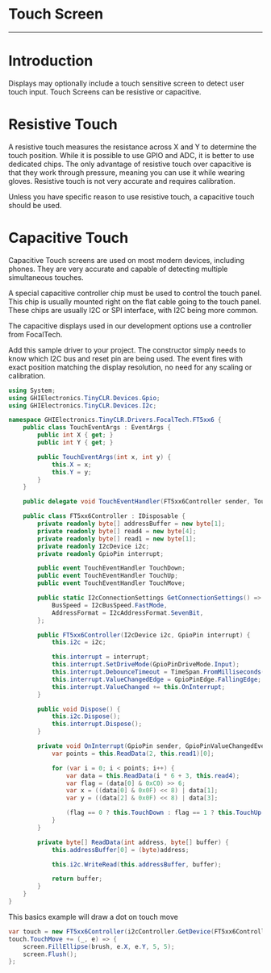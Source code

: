 # Touch Screen
---

# Introduction
Displays may optionally include a touch sensitive screen to detect user touch input. Touch Screens can be resistive or capacitive.

# Resistive Touch

A resistive touch measures the resistance across X and Y to determine the touch position. While it is possible to use GPIO and ADC, it is better to use dedicated chips. The only advantage of resistive touch over capacitive is that they work through pressure, meaning you can use it while wearing gloves. Resistive touch is not very accurate and requires calibration.

Unless you have specific reason to use resistive touch, a capacitive touch should be used.

# Capacitive Touch

Capacitive Touch screens are used on most modern devices, including phones. They are very accurate and capable of detecting multiple simultaneous touches.

A special capacitive controller chip must be used to control the touch panel. This chip is usually mounted right on the flat cable going to the touch panel. These chips are usually I2C or SPI interface, with I2C being more common.

The capacitive displays used in our development options use a controller from FocalTech.

Add this sample driver to your project. The constructor simply needs to know which I2C bus and reset pin are being used. The event fires with exact position matching the display resolution, no need for any scaling or calibration.

```cs
using System;
using GHIElectronics.TinyCLR.Devices.Gpio;
using GHIElectronics.TinyCLR.Devices.I2c;

namespace GHIElectronics.TinyCLR.Drivers.FocalTech.FT5xx6 {
    public class TouchEventArgs : EventArgs {
        public int X { get; }
        public int Y { get; }

        public TouchEventArgs(int x, int y) {
            this.X = x;
            this.Y = y;
        }
    }

    public delegate void TouchEventHandler(FT5xx6Controller sender, TouchEventArgs e);

    public class FT5xx6Controller : IDisposable {
        private readonly byte[] addressBuffer = new byte[1];
        private readonly byte[] read4 = new byte[4];
        private readonly byte[] read1 = new byte[1];
        private readonly I2cDevice i2c;
        private readonly GpioPin interrupt;

        public event TouchEventHandler TouchDown;
        public event TouchEventHandler TouchUp;
        public event TouchEventHandler TouchMove;

        public static I2cConnectionSettings GetConnectionSettings() => new I2cConnectionSettings(0x38) {
            BusSpeed = I2cBusSpeed.FastMode,
            AddressFormat = I2cAddressFormat.SevenBit,
        };

        public FT5xx6Controller(I2cDevice i2c, GpioPin interrupt) {
            this.i2c = i2c;

            this.interrupt = interrupt;
            this.interrupt.SetDriveMode(GpioPinDriveMode.Input);
            this.interrupt.DebounceTimeout = TimeSpan.FromMilliseconds(1);
            this.interrupt.ValueChangedEdge = GpioPinEdge.FallingEdge;
            this.interrupt.ValueChanged += this.OnInterrupt;
        }

        public void Dispose() {
            this.i2c.Dispose();
            this.interrupt.Dispose();
        }

        private void OnInterrupt(GpioPin sender, GpioPinValueChangedEventArgs e) {
            var points = this.ReadData(2, this.read1)[0];

            for (var i = 0; i < points; i++) {
                var data = this.ReadData(i * 6 + 3, this.read4);
                var flag = (data[0] & 0xC0) >> 6;
                var x = ((data[0] & 0x0F) << 8) | data[1];
                var y = ((data[2] & 0x0F) << 8) | data[3];

                (flag == 0 ? this.TouchDown : flag == 1 ? this.TouchUp : flag == 2 ? this.TouchMove : null)?.Invoke(this, new TouchEventArgs(x, y));
            }
        }

        private byte[] ReadData(int address, byte[] buffer) {
            this.addressBuffer[0] = (byte)address;

            this.i2c.WriteRead(this.addressBuffer, buffer);

            return buffer;
        }
    }
}
```

This basics example will draw a dot on touch move
```cs
var touch = new FT5xx6Controller(i2cController.GetDevice(FT5xx6Controller.GetConnectionSettings()), gpioController.OpenPin(UCMStandard.GpioPin.B));
touch.TouchMove += (_, e) => {
    screen.FillEllipse(brush, e.X, e.Y, 5, 5);
    screen.Flush();
};
```
